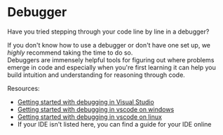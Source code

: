 <!-- alias debugger -->
<!-- no embed -->

# Debugger

Have you tried stepping through your code line by line in a debugger?

If you don't know how to use a debugger or don't have one set up, we _highly_ recommend taking the time to do so.<br/>
Debuggers are immensely helpful tools for figuring out where problems emerge in code and especially when you're first
learning it can help you build intuition and understanding for reasoning through code.

Resources:

- [Getting started with debugging in Visual Studio](https://learn.microsoft.com/en-us/visualstudio/debugger/quickstart-debug-with-cplusplus?view=vs-2022)
- [Getting started with debugging in vscode on windows](https://code.visualstudio.com/docs/cpp/config-mingw#_debug-helloworldcpp)
- [Getting started with debugging in vscode on linux](https://code.visualstudio.com/docs/cpp/config-linux#_debug-helloworldcpp)
- If your IDE isn't listed here, you can find a guide for your IDE online
